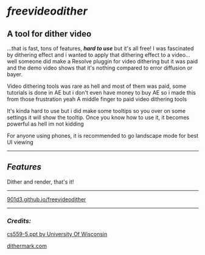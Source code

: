 # _**freevideodither**_
## **A tool for dither video**
...that is fast, tons of features, _**hard to use**_ but it's all free!
I was fascinated by dithering effect and i wanted to apply that dithering effect to a video...
well someone did make a Resolve pluggin for video dithering but it was paid
and the demo video shows that it's nothing compared to error diffusion or bayer.

Video dithering tools was rare as hell and most of them was paid,
some tutorials is done in AE but i don't even have money to buy AE so i made this from those frustration yeah
A middle finger to paid video dithering tools

It's kinda hard to use but i did make some tooltips so you over on some settings it will show the tooltip.
Once you know how to use it, it becomes powerful as hell im not kidding

For anyone using phones, it is recommended to go landscape mode for best UI viewing

----------

## ***Features***
Dither and render, that's it!

----------

[901d3.github.io/freevideodither](https://901d3.github.io/freevideodither/)

----------

### _**Credits:**_
[cs559-5.ppt by University Of Wisconsin](http://research.cs.wisc.edu/graphics/Courses/559-f2002/lectures/cs559-5.ppt)

[dithermark.com](https://www.dithermark.com)

